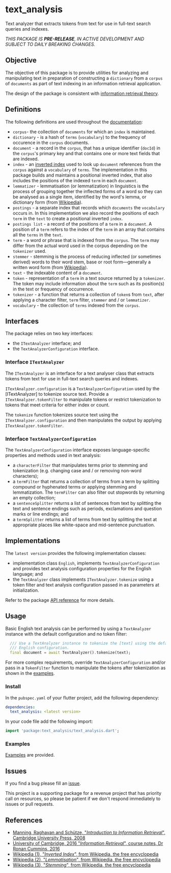 <!-- 
BSD 3-Clause License
Copyright (c) 2022, GM Consult Pty Ltd
All rights reserved. 
-->

# text_analysis

Text analyzer that extracts tokens from text for use in full-text search queries and indexes.

*THIS PACKAGE IS **PRE-RELEASE**, IN ACTIVE DEVELOPMENT AND SUBJECT TO DAILY BREAKING CHANGES.*

## Objective

The objective of this package is to provide utilities for analyzing and manipulating text in preparation of constructing a `dictionary` from a `corpus` of `documents` as part of text indexing in an information retrieval application.

The design of the package is consistent with [information retrieval theory](https://nlp.stanford.edu/IR-book/pdf/irbookonlinereading.pdf).

## Definitions

The following definitions are used throughout the [documentation](https://pub.dev/documentation/text_analysis/latest/):

* `corpus`- the collection of `documents` for which an `index` is maintained.
* `dictionary` - is a hash of `terms` (`vocabulary`) to the frequency of occurence in the `corpus` documents.
* `document` - a record in the `corpus`, that has a unique identifier (`docId`) in the `corpus`'s primary key and that contains one or more text fields that are indexed.
* `index` - an [inverted index](https://en.wikipedia.org/wiki/Inverted_index) used to look up `document` references from the `corpus` against a `vocabulary` of `terms`. The implementation in this package builds and maintains a positional inverted index, that also includes the positions of the indexed `term` in each `document`.
* `lemmatizer` - lemmatisation (or lemmatization) in linguistics is the process of grouping together the inflected forms of a word so they can be analysed as a single item, identified by the word's lemma, or dictionary form (from [Wikipedia](https://en.wikipedia.org/wiki/Lemmatisation)).
* `postings` - a separate index that records which `documents` the `vocabulary` occurs in. In this implementation we also record the positions of each `term` in the `text` to create a positional inverted `index`.
* `postings list` - a record of the positions of a `term` in a `document`. A position of a `term` refers to the index of the `term` in an array that contains all the `terms` in the `text`.
* `term` - a word or phrase that is indexed from the `corpus`. The `term` may differ from the actual word used in the corpus depending on the `tokenizer` used.
* `stemmer` -  stemming is the process of reducing inflected (or sometimes derived) words to their word stem, base or root form—generally a written word form (from [Wikipedia](https://en.wikipedia.org/wiki/Stemming)).
* `text` - the indexable content of a `document`.
* `token` - representation of a `term` in a text source returned by a `tokenizer`. The token may include information about the `term` such as its position(s) in the text or frequency of occurrence.
* `tokenizer` - a function that returns a collection of `token`s from `text`, after applying a character filter, `term` filter, `stemmer` and / or `lemmatizer`.
* `vocabulary` - the collection of `terms` indexed from the `corpus`.

## Interfaces

The package relies on two key interfaces:
* the `ITextAnalyzer` interface; and
* the `TextAnalyzerConfiguration` interface.

### Interface `ITextAnalyzer`

The `ITextAnalyzer` is an interface for a text analyser class that extracts tokens from text for use in full-text search queries and indexes. 

`ITextAnalyzer.configuration` is a `TextAnalyzerConfiguration` used by the [ITextAnalyzer] to tokenize source text.
Provide a `ITextAnalyzer.tokenFilter`  to manipulate tokens or restrict tokenization to tokens that meet criteria for either index or count.

The `tokenize` function tokenizes source text using the `ITextAnalyzer.configuration` and then manipulates the output by applying `ITextAnalyzer.tokenFilter`.

### Interface `TextAnalyzerConfiguration`

The `TextAnalyzerConfiguration` interface exposes language-specific properties and methods used in text analysis: 
* a `characterFilter` that manipulates terms prior to stemming and tokenization (e.g. changing case and / or removing non-word characters);
* a `termFilter` that returns a collection of terms from a term by splitting compound or hyphenated terms or applying stemming and lemmatization. The `termFilter` can also filter out stopwords by returning an empty collection;
* a `sentenceSplitter` returns a list of sentences from text by splitting the text and sentence endings such as periods, exclamations and question marks or line endings; and
* a `termSplitter` returns a list of terms from text by splitting the text at appropriate places like white-space and mid-sentence punctuation.

## Implementations

The `latest version` provides the following implementation classes:
* implementation class `English`, implements `TextAnalyzerConfiguration` and provides text analysis configuration properties for the English language; and
* the `TextAnalyzer` class implements `ITextAnalyzer.tokenize` using a token filter and text analysis configuration passed in as parameters at initialization.

Refer to the package [API reference](https://pub.dev/documentation/text_analysis/latest/) for more details.

## Usage

Basic English text analysis can be performed by using a `TextAnalyzer` instance with the default configuration and no token filter:

```dart
  /// Use a TextAnalyzer instance to tokenize the [text] using the default 
  /// English configuration.
  final document = await TextAnalyzer().tokenize(text);

```

For more complex requirements, override `TextAnalyzerConfiguration` and/or pass in a `TokenFilter` function to manipulate the tokens after tokenization as shown in the [examples](https://pub.dev/packages/text_analysis/example).

### Install

In the `pubspec.yaml` of your flutter project, add the following dependency:

```yaml
dependencies:
  text_analysis: <latest version>
```

In your code file add the following import:

```dart
import 'package:text_analysis/text_analysis.dart';
```

### Examples

[Examples](https://pub.dev/packages/text_analysis/example) are provided. 


## Issues

If you find a bug please fill an [issue](https://github.com/GM-Consult-Pty-Ltd/text_analysis/issues).  

This project is a supporting package for a revenue project that has priority call on resources, so please be patient if we don't respond immediately to issues or pull requests.

## References

* [Manning, Raghavan and Schütze, "*Introduction to Information Retrieval*", Cambridge University Press, 2008](https://nlp.stanford.edu/IR-book/pdf/irbookprint.pdf)
* [University of Cambridge, 2016 "*Information Retrieval*", course notes, Dr Ronan Cummins, 2016](https://www.cl.cam.ac.uk/teaching/1516/InfoRtrv/)
* [Wikipedia (1), "*Inverted Index*", from Wikipedia, the free encyclopedia](https://en.wikipedia.org/wiki/Inverted_index)
* [Wikipedia (2), "*Lemmatisation*", from Wikipedia, the free encyclopedia](https://en.wikipedia.org/wiki/Lemmatisation)
* [Wikipedia (3), "*Stemming*", from Wikipedia, the free encyclopedia](https://en.wikipedia.org/wiki/Stemming)

